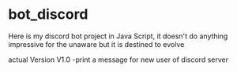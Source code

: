 # bot_discord
Here is my discord bot project in Java Script, it doesn't do anything impressive for the unaware but it is destined to evolve


actual Version V1.0
-print a message for new user of discord server
